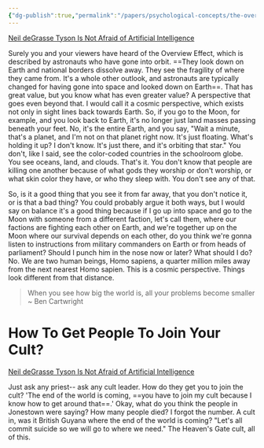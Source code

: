 ```yaml
---
{"dg-publish":true,"permalink":"/papers/psychological-concepts/the-overview-effect/","created":"Apr 28, 2023, 6:48 PM"}
---
```



[Neil deGrasse Tyson Is Not Afraid of Artificial Intelligence](https://youtu.be/ukhmq5on-IA?t=92)

Surely you and your viewers have heard of the Overview Effect, which is described by astronauts who have gone into orbit. ==They look down on Earth and national borders dissolve away. They see the fragility of where they came from. It's a whole other outlook, and astronauts are typically changed for having gone into space and looked down on Earth==. That has great value, but you know what has even greater value? A perspective that goes even beyond that. I would call it a cosmic perspective, which exists not only in sight lines back towards Earth. So, if you go to the Moon, for example, and you look back to Earth, it's no longer just land masses passing beneath your feet. No, it's the entire Earth, and you say, "Wait a minute, that's a planet, and I'm not on that planet right now. It's just floating. What's holding it up? I don't know. It's just there, and it's orbiting that star." You don't, like I said, see the color-coded countries in the schoolroom globe. You see oceans, land, and clouds. That's it. You don't know that people are killing one another because of what gods they worship or don't worship, or what skin color they have, or who they sleep with. You don't see any of that.

So, is it a good thing that you see it from far away, that you don't notice it, or is that a bad thing? You could probably argue it both ways, but I would say on balance it's a good thing because if I go up into space and go to the Moon with someone from a different faction, let's call them, where our factions are fighting each other on Earth, and we're together up on the Moon where our survival depends on each other, do you think we're gonna listen to instructions from military commanders on Earth or from heads of parliament? Should I punch him in the nose now or later? What should I do? No. We are two human beings, Homo sapiens, a quarter million miles away from the next nearest Homo sapien. This is a cosmic perspective. Things look different from that distance.

> When you see how big the world is, all your problems become smaller ~ Ben Cartwright

# How To Get People To Join Your Cult?

[Neil deGrasse Tyson Is Not Afraid of Artificial Intelligence](https://youtu.be/ukhmq5on-IA?t=778)

Just ask any priest-- ask any cult leader. How do they get you to join the cult? 'The end of the world is coming, ==you have to join my cult because I know how to get around that==.' Okay, what do you think the people in Jonestown were saying? How many people died? I forgot the number. A cult in, was it British Guyana where the end of the world is coming? "Let's all commit suicide so we will go to where we need." The Heaven's Gate cult, all of this.
